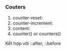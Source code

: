 ### Couters

1. counter-reset:
2. counter-increment:
3. content:
4. counter() or counters()

Kết hợp với ::after, ::before
